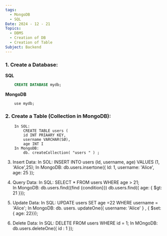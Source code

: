 ```yaml
---
tags:
  - MongoDB
  - SQL
Date: 2024 - 12 - 21
Topics:
  - DBMS
  - Creation of DB
  - Creation of Table
Subject: Backend
---
```


### 1. Create a Database:

**SQL**
```SQL
	CREATE DATABASE mydb;
```
**MongoDB**
```MongoDB:
	use mydb;
```
	
### 2.  Create a Table (Collection in MongoDB):
		In SOL:
			CREATE TABLE users (
			id INT PRIAARY KEY,
			username VARCHAR(SØ),
			age INT I
		In MongoDB:
			db. createCollection( "users " ) ;
			
3.  Insert Data:
		In SOL:
			INSERT INTO users (ld, username, age)
			VALUES (1, 'Alice',25);
		In MongoDB:
			db.users.insertone({ ld: 1, username: 'Alice', age: 25 });
			
4. Query Data:
		In SQL:
			SELECT * FROM users WHERE age > 21;		
		In MongoDB:
			db.users.find({find {condition}})
				db.users.find({ age: { $gt: 21 }});

5. Update Data:
		In SQL:
			UPDATE users SET age =22 WHERE username = 'Alice';
		In MongoDB:
			db. users. updateOne({ username: 'Alice' } , { $set: { age: 22}});
6. Delete Data:
		In SQL: 
			DELETE FROM users WHERE id = 1;
		In MOngoDB:
			db.users.deleteOne({ id : 1 });